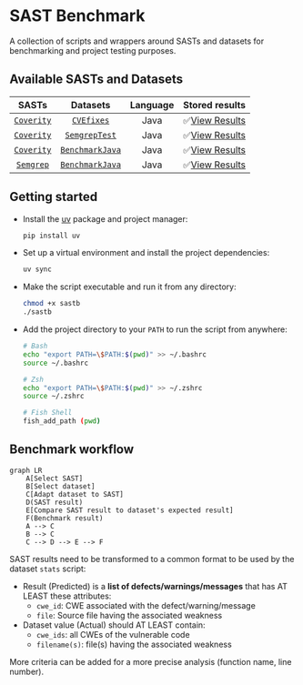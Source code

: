 # SAST Benchmark

A collection of scripts and wrappers around SASTs and datasets for benchmarking and project testing purposes.

## Available SASTs and Datasets

|**SASTs**|**Datasets**|**Language**|**Stored results**|
|:---:|:---:|:---:|:---:|
|[`Coverity`](/SASTs/README.md#1-coverity-static-analysis)|[`CVEfixes`](/datasets/README.md#1-cvefixes)|Java|✅[View Results](./results/Coverity/CVEfixes/README.md)|
|[`Coverity`](/SASTs/README.md#1-coverity-static-analysis)|[`SemgrepTest`](/datasets/README.md#2-semgrep-test-code)|Java|✅[View Results](./results/Coverity/SemgrepTest/README.md)|
|[`Coverity`](/SASTs/README.md#1-coverity-static-analysis)|[`BenchmarkJava`](/datasets/README.md#3-benchmarkjava)|Java|✅[View Results](./results/Coverity/BenchmarkJava/README.md)|
|[`Semgrep`](/SASTs/README.md#2-semgrep-pro-engine)|[`BenchmarkJava`](/datasets/README.md#3-benchmarkjava)|Java|✅[View Results](./results/Semgrep/BenchmarkJava/README.md)|

## Getting started

- Install the [uv](https://github.com/astral-sh/uv) package and project manager:
  ```bash
  pip install uv
  ```

- Set up a virtual environment and install the project dependencies:
  ```bash
  uv sync
  ```

- Make the script executable and run it from any directory:
  ```bash
  chmod +x sastb
  ./sastb
  ```

- Add the project directory to your `PATH` to run the script from anywhere:
  ```bash
  # Bash
  echo "export PATH=\$PATH:$(pwd)" >> ~/.bashrc
  source ~/.bashrc

  # Zsh
  echo "export PATH=\$PATH:$(pwd)" >> ~/.zshrc
  source ~/.zshrc

  # Fish Shell
  fish_add_path (pwd)
  ```

## Benchmark workflow

```mermaid
graph LR
    A[Select SAST]
    B[Select dataset]
    C[Adapt dataset to SAST]
    D(SAST result)
    E[Compare SAST result to dataset's expected result]
    F(Benchmark result)
    A --> C
    B --> C
    C --> D --> E --> F
```

SAST results need to be transformed to a common format to be used by the dataset `stats` script:
- Result (Predicted) is a **list of defects/warnings/messages** that has AT LEAST these attributes:
  - `cwe_id`: CWE associated with the defect/warning/message
  - `file`: Source file having the associated weakness
- Dataset value (Actual) should AT LEAST contain:
  - `cwe_ids`: all CWEs of the vulnerable code
  - `filename(s)`: file(s) having the associated weakness

More criteria can be added for a more precise analysis (function name, line number).
